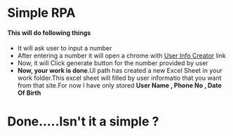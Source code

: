 <h1>Simple RPA</h1>

<h4>This will do following things</h4>
<ul>
  <li>It will ask user to input a number</li>
  <li>After entering a number it will open a chrome with <a href='https://www.fakenamegenerator.com/gen-random-us-us.php'>User Info Creator</a> link</li>
  <li>Now, it will Click generate button for the number provided by user</li>
  <li><b>Now, your work is done</b>.UI path has created a new Excel Sheet in your work folder.This excel sheet will filled by user informatio that you want from that site.For now I have only stored <b>User Name , Phone No , Date Of Birth</b></li>
</ul>

<h1>Done.....Isn't it a simple ? </h1>
